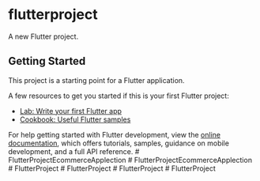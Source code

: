 # flutterproject

A new Flutter project.

## Getting Started

This project is a starting point for a Flutter application.

A few resources to get you started if this is your first Flutter project:

- [Lab: Write your first Flutter app](https://docs.flutter.dev/get-started/codelab)
- [Cookbook: Useful Flutter samples](https://docs.flutter.dev/cookbook)

For help getting started with Flutter development, view the
[online documentation](https://docs.flutter.dev/), which offers tutorials,
samples, guidance on mobile development, and a full API reference.
#   F l u t t e r P r o j e c t E c o m m e r c e A p p l e c t i o n  
 #   F l u t t e r P r o j e c t E c o m m e r c e A p p l e c t i o n  
 #   F l u t t e r P r o j e c t  
 #   F l u t t e r P r o j e c t  
 #   F l u t t e r P r o j e c t  
 #   F l u t t e r P r o j e c t  
 